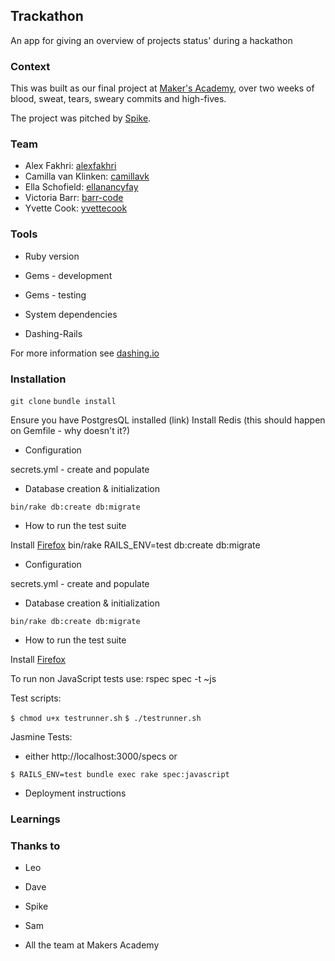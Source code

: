 ## Trackathon
An app for giving an overview of projects status' during a hackathon


### Context
This was built as our final project at [Maker's Academy](www.makersacademy.com), over two weeks of blood, sweat, tears, sweary commits and high-fives.

The project was pitched by [Spike](https://github.com/spike01).


### Team

* Alex Fakhri: [alexfakhri](https://github.com/alexfakhri)
* Camilla van Klinken: [camillavk](https://github.com/camillavk)
* Ella Schofield: [ellanancyfay](https://github.com/EllaNancyFay)
* Victoria Barr: [barr-code](https://github.com/barr-code)
* Yvette Cook: [yvettecook](https://github.com/yvettecook)

### Tools

* Ruby version
* Gems - development
* Gems - testing
* System dependencies

* Dashing-Rails

For more information see [dashing.io](http://dashing.io/)


### Installation

`git clone`
`bundle install`

Ensure you have PostgresQL installed (link)
Install Redis (this should happen on Gemfile - why doesn't it?)

* Configuration

secrets.yml - create and populate

* Database creation & initialization

`bin/rake db:create db:migrate`



* How to run the test suite


Install [Firefox](https://www.mozilla.org/en-GB/firefox/new/)
bin/rake RAILS_ENV=test db:create db:migrate

* Configuration

secrets.yml - create and populate

* Database creation & initialization

`bin/rake db:create db:migrate`

* How to run the test suite

Install [Firefox](https://www.mozilla.org/en-GB/firefox/new/)

To run non JavaScript tests use: rspec spec -t ~js

Test scripts:

`$ chmod u+x testrunner.sh`
`$ ./testrunner.sh`

Jasmine Tests:

* either http://localhost:3000/specs or

`$ RAILS_ENV=test bundle exec rake spec:javascript`


* Deployment instructions




### Learnings



### Thanks to

* Leo
* Dave
* Spike
* Sam

* All the team at Makers Academy
